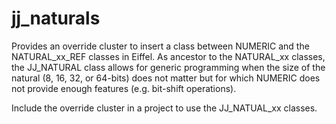 # jj_naturals
Provides an override cluster to insert a class between NUMERIC and the  NATURAL\_xx\_REF classes in Eiffel.  As ancestor to the NATURAL\_xx classes, the JJ_NATURAL class allows for generic programming when the size of the natural (8, 16, 32, or 64-bits) does not matter but for which NUMERIC does not provide enough features (e.g. bit-shift operations).

Include the override cluster in a project to use the JJ\_NATUAL\_xx classes.
